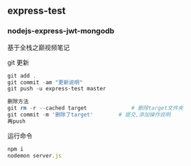 ## express-test
### nodejs-express-jwt-mongodb

基于全栈之巅视频笔记

git 更新
``` powershell
git add .
git commit -am "更新说明"
git push -u express-test master

删除方法
git rm -r --cached target              # 删除target文件夹
git commit -m '删除了target'        # 提交,添加操作说明
再push
```

运行命令
``` js
npm i 
nodemon server.js  

```
